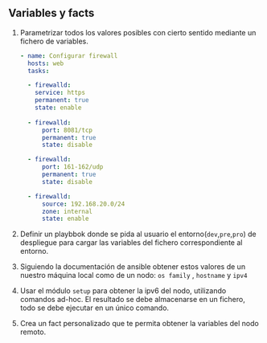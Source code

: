## Variables y facts


1. Parametrizar todos los valores posibles con cierto sentido mediante un fichero de variables.

    ```yaml
    - name: Configurar firewall
      hosts: web
      tasks:

      - firewalld:
        service: https
        permanent: true
        state: enable
      
      - firewalld:
          port: 8081/tcp    
          permanent: true
          state: disable

      - firewalld:
          port: 161-162/udp    
          permanent: true
          state: disable

      - firewalld:
          source: 192.168.20.0/24   
          zone: internal
          state: enable
    ```
2. Definir un playbbok donde se pida al usuario el entorno(``dev``,``pre``,``pro``) de despliegue para cargar las variables del fichero correspondiente al entorno. 


3. Siguiendo la documentación de ansible obtener estos valores de un nuestro máquina local como de un nodo: `os family` , `hostname` y `ipv4`


4. Usar el módulo `setup` para obtener la ipv6 del nodo, utilizando comandos ad-hoc. El resultado se debe almacenarse en un fichero, todo se debe ejecutar en un único comando.



5. Crea un fact personalizado que te permita obtener la variables del nodo remoto.